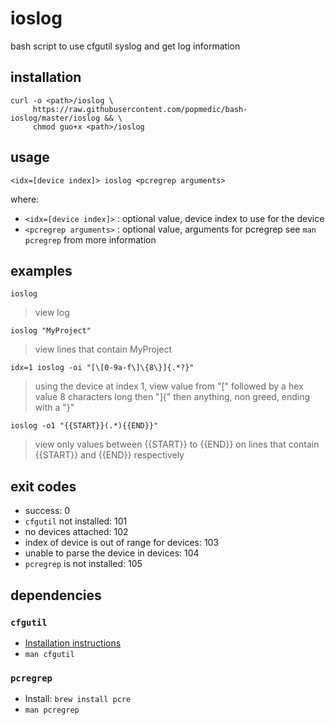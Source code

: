 # ioslog

bash script to use cfgutil syslog and get log information

## installation

```
curl -o <path>/ioslog \
     https://raw.githubusercontent.com/popmedic/bash-ioslog/master/ioslog && \
     chmod guo+x <path>/ioslog
```

## usage

```
<idx=[device index]> ioslog <pcregrep arguments>
```

where:

- `<idx=[device index]>` : optional value, device index to use for the device
- `<pcregrep arguments>` : optional value, arguments for pcregrep see `man pcregrep` from more information

## examples

```
ioslog
```

> view log

```
ioslog "MyProject"
```

> view lines that contain MyProject

```
idx=1 ioslog -oi "[\[0-9a-f\]\{8\}]{.*?}"
```

> using the device at index 1, view value from "[" followed by a hex value 8 characters long then "]{" 
then anything, non greed, ending with a "}"

```
ioslog -o1 "{{START}}(.*){{END}}"
```

> view only values between {{START}} to {{END}} on lines that contain {{START}} and {{END}} 
respectively 

## exit codes

- success: 0
- `cfgutil` not installed: 101
- no devices attached: 102
- index of device is out of range for devices: 103
- unable to parse the device in devices: 104
- `pcregrep` is not installed: 105

## dependencies

### `cfgutil`

- [Installation instructions](https://support.apple.com/en-ca/guide/apple-configurator-2/cad856a8ea58/mac)
- `man cfgutil`

### `pcregrep`

- Install: `brew install pcre`
- `man pcregrep`
